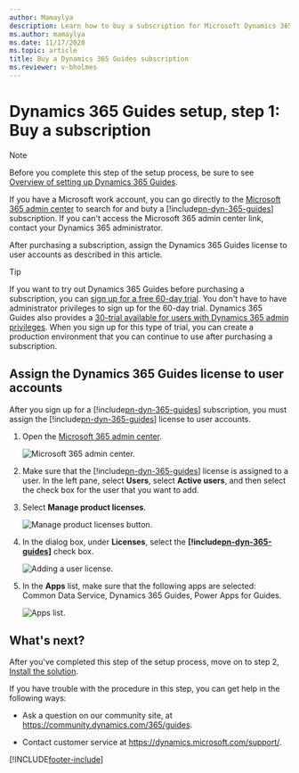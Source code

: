 ```yaml
---
author: Mamaylya
description: Learn how to buy a subscription for Microsoft Dynamics 365 Guides
ms.author: mamaylya
ms.date: 11/17/2020
ms.topic: article
title: Buy a Dynamics 365 Guides subscription
ms.reviewer: v-bholmes
---
```


# Dynamics 365 Guides setup, step 1: Buy a subscription

> [!NOTE]
> Before you complete this step of the setup process, be sure to see [Overview of setting up Dynamics 365 Guides](setup.md).

If you have a Microsoft work account, you can go directly to the [Microsoft 365 admin center](https://admin.microsoft.com/AdminPortal/Home) to search for and buty a [!include[pn-dyn-365-guides](../includes/pn-dyn-365-guides.md)] subscription. If you can't access the Microsoft 365 admin center link, contact your Dynamics 365 administrator.

After purchasing a subscription, assign the Dynamics 365 Guides license to user accounts as described in this article.

> [!TIP]
> If you want to try out Dynamics 365 Guides before purchasing a subscription, you can [sign up for a free 60-day trial](trial-signup.md). You don't have to have administrator privileges to sign up for the 60-day trial. Dynamics 365 Guides also provides a [30-trial available for users with Dynamics 365 admin privileges](https://dynamics.microsoft.com/get-started/?appname=guides). When you sign up for this type of trial, you can create a production environment that you can continue to use after purchasing a subscription. 

## Assign the Dynamics 365 Guides license to user accounts

After you sign up for a [!include[pn-dyn-365-guides](../includes/pn-dyn-365-guides.md)] subscription, you must assign the [!include[pn-dyn-365-guides](../includes/pn-dyn-365-guides.md)] license to user accounts.

1. Open the [Microsoft 365 admin center](https://admin.microsoft.com/AdminPortal/Home).

    ![Microsoft 365 admin center.](media/microsoft-365-admin-center-5.PNG "Microsoft 365 admin center")

2. Make sure that the [!include[pn-dyn-365-guides](../includes/pn-dyn-365-guides.md)] license is assigned to a user. In the left pane, select **Users**, select **Active users**, and then select the check box for the user that you want to add.

3. Select **Manage product licenses**.

    ![Manage product licenses button.](media/manage-product-licenses.PNG "Manage product licenses button")

4. In the dialog box, under **Licenses**, select the **[!include[pn-dyn-365-guides](../includes/pn-dyn-365-guides.md)]** check box.

    ![Adding a user license.](media/guides-license.PNG "Adding a user license")
    
5. In the **Apps** list, make sure that the following apps are selected: Common Data Service, Dynamics 365 Guides, Power Apps for Guides.    
    
    ![Apps list.](media/guides-apps-list.PNG "Apps list")

## What's next?

After you've completed this step of the setup process, move on to step 2, [Install the solution](setup-step-two.md).

If you have trouble with the procedure in this step, you can get help in the following ways:

- Ask a question on our community site, at <https://community.dynamics.com/365/guides>.

- Contact customer service at <https://dynamics.microsoft.com/support/>.


[!INCLUDE[footer-include](../includes/footer-banner.md)]
